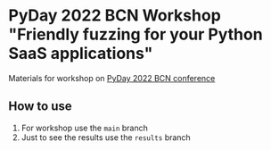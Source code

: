 # PyDay 2022 BCN Workshop "Friendly fuzzing for your Python SaaS applications"

Materials for workshop on [PyDay 2022 BCN conference](https://pybcn.org/events/pyday_bcn/pyday_bcn_2022/)

## How to use
1. For workshop use the `main` branch
1. Just to see the results use the `results` branch
